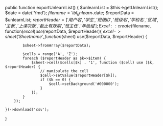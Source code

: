 public function exportUnlearnList()
{
    $unlearnList = $this->getUnlearnList();
    $date = date('Ymd');
    $filename = 'ibl_unlearn_'.$date;
    $reportData = $unlearnList;
    $reportHeader = ['用户名', '学生', '班级ID', '班级名', '学校名', '区域', '主教', '上课次数', '截止有效期', '班主任', '年级组'];
    Excel::create($filename, function($excel) use($reportData, $reportHeader){
        $excel->sheet('Sheetname', function($sheet) use($reportData, $reportHeader) {

            $sheet->fromArray($reportData);

            $cells = range('A', 'Z');
            foreach ($reportHeader as $k=>$item) {
                $sheet->cell($cells[$k] . '1', function ($cell) use ($k, $reportHeader) {
                    // manipulate the cell
                    $cell->setValue($reportHeader[$k]);
                    if ($k == 0) {
                        $cell->setBackground('#000000');
                    }
                });
            }
        });

    })->download('csv');

}
